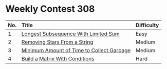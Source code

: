 # Weekly Contest 308

| No. | Title | Difficulty
|:---|:---|:---|
| 1 | [Longest Subsequence With Limited Sum](https://leetcode.com/problems/longest-subsequence-with-limited-sum/) | Easy
| 2 | [Removing Stars From a String](https://leetcode.com/problems/removing-stars-from-a-string/) | Medium
| 3 | [Minimum Amount of Time to Collect Garbage](https://leetcode.com/problems/minimum-amount-of-time-to-collect-garbage/) | Medium
| 4 | [Build a Matrix With Conditions](https://leetcode.com/problems/build-a-matrix-with-conditions/) | Hard